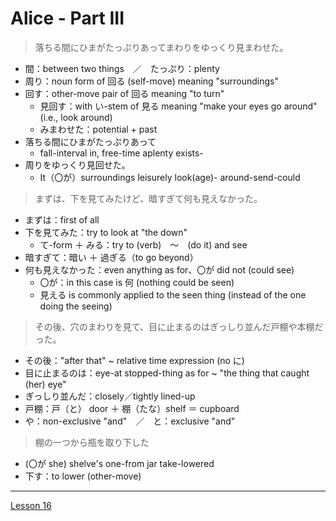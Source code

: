 # Alice - Part III

> 落ちる間にひまがたっぷりあってまわりをゆっくり見まわせた。

- 間：between two things　／　たっぷり：plenty
- 周り：noun form of 回る (self-move) meaning "surroundings"
- 回す：other-move pair of 回る meaning "to turn"
	- 見回す：with い-stem of 見る meaning "make your eyes go around" (i.e., look around)
	- みまわせた：potential + past
- 落ちる間にひまがたっぷりあって
	- fall-interval in, free-time aplenty exists-
- 周りをゆっくり見回せた。
	- It（〇が）surroundings leisurely look(age)- around-send-could

> まずは、下を見てみたけど、暗すぎて何も見えなかった。

- まずは：first of all
- 下を見てみた：try to look at "the down"
	- て-form ＋ みる：try to (verb)　～　(do it) and see
- 暗すぎて：暗い ＋ 過ぎる（to go beyond）
- 何も見えなかった：even anything as for、〇が did not (could see)
	- 〇が：in this case is 何 (nothing could be seen)
	- 見える is commonly applied to the seen thing (instead of the one doing the seeing)

> その後、穴のまわりを見て、目に止まるのはぎっしり並んだ戸棚や本棚だった。

- その後："after that" ~ relative time expression (no に)
- 目に止まるのは：eye-at stopped-thing as for ~ "the thing that caught (her) eye"
- ぎっしり並んだ：closely／tightly lined-up
- 戸棚：戸（と） door ＋ 棚（たな）shelf ＝ cupboard
- や：non-exclusive "and"　／　と：exclusive "and"

> 棚の一つから瓶を取り下した
	
- (〇が she) shelve's one-from jar take-lowered
- 下す：to lower (other-move)

---

[Lesson 16](https://youtu.be/H_jePzcPFAQ?list=PLg9uYxuZf8x_A-vcqqyOFZu06WlhnypWj)

